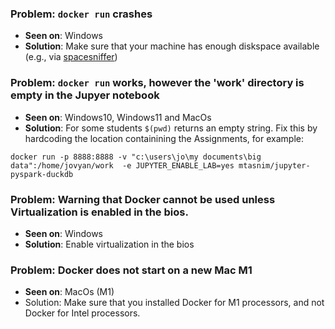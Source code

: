 
### Problem: `docker run` crashes  
 * __Seen on__: Windows  
 * __Solution__: Make sure that your machine has enough diskspace available (e.g., via [spacesniffer](http://www.uderzo.it/main_products/space_sniffer/))

### Problem: `docker run` works, however the 'work' directory is empty in the Jupyer notebook
 * __Seen on__: Windows10, Windows11 and MacOs
 * __Solution__: For some students `$(pwd)` returns an empty string. Fix this by hardcoding the location containining the Assignments, for example:
 ```
 docker run -p 8888:8888 -v "c:\users\jo\my documents\big data":/home/jovyan/work  -e JUPYTER_ENABLE_LAB=yes mtasnim/jupyter-pyspark-duckdb
 ```
 
 ### Problem: Warning that Docker cannot be used unless Virtualization is enabled in the bios. 
  * __Seen on__: Windows  
  * __Solution__: Enable virtualization in the bios

 ### Problem: Docker does not start on a new Mac M1
  * __Seen on__: MacOs (M1)
  * Solution: Make sure that you installed Docker for M1 processors, and not Docker for Intel processors.

